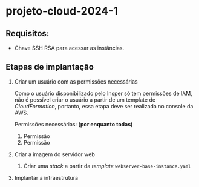 # projeto-cloud-2024-1

## Requisitos:
- Chave SSH RSA para acessar as instâncias.

## Etapas de implantação

1. Criar um usuário com as permissões necessárias
    
    Como o usuário disponibilizado pelo Insper só tem permissões de IAM, não é possível criar o usuário a partir de um template de *CloudFormation*, portanto, essa etapa deve ser realizada no console da AWS.

    Permissões necessárias: **(por enquanto todas)**
    1. Permissão
    2. Permissão

2. Criar a imagem do servidor web
    1. Criar uma *stack* a partir da *template* `webserver-base-instance.yaml`
3. Implantar a infraestrutura